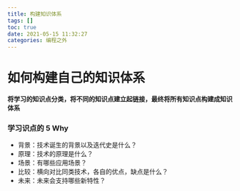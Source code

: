 ```yaml
---
title: 构建知识体系
tags: []
toc: true
date: 2021-05-15 11:32:27
categories: 编程之外
---
```


# 如何构建自己的知识体系

**将学习的知识点分类，将不同的知识点建立起链接，最终将所有知识点构建成知识体系**

### 学习识点的 5 Why
- 背景：技术诞生的背景以及迭代史是什么？
- 原理：技术的原理是什么？
- 场景：有哪些应用场景？
- 比较：横向对比同类技术，各自的优点，缺点是什么？
- 未来：未来会支持哪些新特性？


